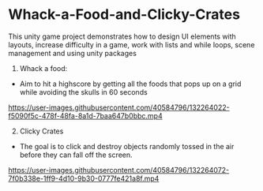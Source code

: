 # Whack-a-Food-and-Clicky-Crates
This unity game project demonstrates how to design UI elements with layouts, increase difficulty in a game, work with lists and while loops, scene management and using unity packages

1. Whack a food:
- Aim to hit a highscore by getting all the foods that pops up on a grid while avoiding the skulls in 60 seconds
   
https://user-images.githubusercontent.com/40584796/132264022-f5090f5c-478f-48fa-8a1d-7baa647b0bbc.mp4

2. Clicky Crates
- The goal is to click and destroy objects randomly tossed in the air before they can fall off the screen.

https://user-images.githubusercontent.com/40584796/132264072-7f0b338e-1ff9-4d10-9b30-0777fe421a8f.mp4



